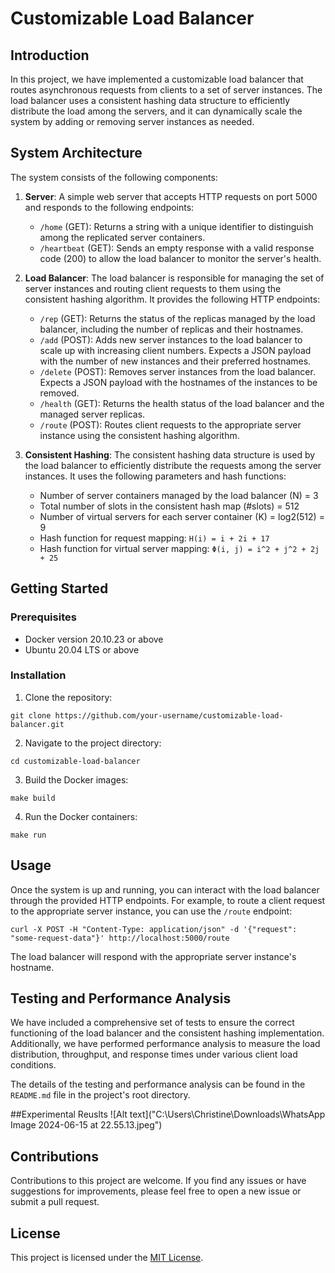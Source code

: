 # Customizable Load Balancer

## Introduction
In this project, we have implemented a customizable load balancer that routes asynchronous requests from clients to a set of server instances. The load balancer uses a consistent hashing data structure to efficiently distribute the load among the servers, and it can dynamically scale the system by adding or removing server instances as needed.

## System Architecture
The system consists of the following components:

1. **Server**: A simple web server that accepts HTTP requests on port 5000 and responds to the following endpoints:
   - `/home` (GET): Returns a string with a unique identifier to distinguish among the replicated server containers.
   - `/heartbeat` (GET): Sends an empty response with a valid response code (200) to allow the load balancer to monitor the server's health.

2. **Load Balancer**: The load balancer is responsible for managing the set of server instances and routing client requests to them using the consistent hashing algorithm. It provides the following HTTP endpoints:
   - `/rep` (GET): Returns the status of the replicas managed by the load balancer, including the number of replicas and their hostnames.
   - `/add` (POST): Adds new server instances to the load balancer to scale up with increasing client numbers. Expects a JSON payload with the number of new instances and their preferred hostnames.
   - `/delete` (POST): Removes server instances from the load balancer. Expects a JSON payload with the hostnames of the instances to be removed.
   - `/health` (GET): Returns the health status of the load balancer and the managed server replicas.
   - `/route` (POST): Routes client requests to the appropriate server instance using the consistent hashing algorithm.

3. **Consistent Hashing**: The consistent hashing data structure is used by the load balancer to efficiently distribute the requests among the server instances. It uses the following parameters and hash functions:
   - Number of server containers managed by the load balancer (N) = 3
   - Total number of slots in the consistent hash map (#slots) = 512
   - Number of virtual servers for each server container (K) = log2(512) = 9
   - Hash function for request mapping: `H(i) = i + 2i + 17`
   - Hash function for virtual server mapping: `Φ(i, j) = i^2 + j^2 + 2j + 25`

## Getting Started

### Prerequisites
- Docker version 20.10.23 or above
- Ubuntu 20.04 LTS or above

### Installation
1. Clone the repository:
```
git clone https://github.com/your-username/customizable-load-balancer.git
```
2. Navigate to the project directory:
```
cd customizable-load-balancer
```
3. Build the Docker images:
```
make build
```
4. Run the Docker containers:
```
make run
```

## Usage
Once the system is up and running, you can interact with the load balancer through the provided HTTP endpoints. For example, to route a client request to the appropriate server instance, you can use the `/route` endpoint:

```
curl -X POST -H "Content-Type: application/json" -d '{"request": "some-request-data"}' http://localhost:5000/route
```

The load balancer will respond with the appropriate server instance's hostname.

## Testing and Performance Analysis
We have included a comprehensive set of tests to ensure the correct functioning of the load balancer and the consistent hashing implementation. Additionally, we have performed performance analysis to measure the load distribution, throughput, and response times under various client load conditions.

The details of the testing and performance analysis can be found in the `README.md` file in the project's root directory.

##Experimental Reuslts
![Alt text]("C:\Users\Christine\Downloads\WhatsApp Image 2024-06-15 at 22.55.13.jpeg")

## Contributions
Contributions to this project are welcome. If you find any issues or have suggestions for improvements, please feel free to open a new issue or submit a pull request.

## License
This project is licensed under the [MIT License](LICENSE).
